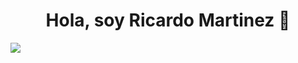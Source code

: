 <div align="center">
<h1 align="center">Hola, soy Ricardo Martinez</a> 👋</h1>
</div>
<img src="[https://imgur.com/a/5er8MT8.png">

<!--
**Rik4rd0/Rik4rd0** is a ✨ _special_ ✨ repository because its `README.md` (this file) appears on your GitHub profile.

Here are some ideas to get you started:

- 🔭 I’m currently working on ...
- 🌱 I’m currently learning ...
- 👯 I’m looking to collaborate on ...
- 🤔 I’m looking for help with ...
- 💬 Ask me about ...
- 📫 How to reach me: ...
- 😄 Pronouns: ...
- ⚡ Fun fact: ...
-->
